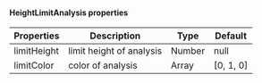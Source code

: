 #### HeightLimitAnalysis properties

| Properties   | Description              | Type    | Default          |
| ------ | ----------------- | ------- | --------------- |
| limitHeight | limit height of analysis | Number | null           |
| limitColor  | color of analysis     | Array  | [0, 1, 0]             |
